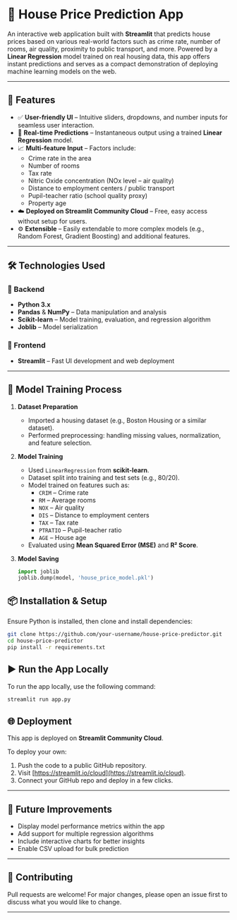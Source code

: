 # 🏡 House Price Prediction App

An interactive web application built with **Streamlit** that predicts house prices based on various real-world factors such as crime rate, number of rooms, air quality, proximity to public transport, and more. Powered by a **Linear Regression** model trained on real housing data, this app offers instant predictions and serves as a compact demonstration of deploying machine learning models on the web.

---

## 🚀 Features

- ✅ **User-friendly UI** – Intuitive sliders, dropdowns, and number inputs for seamless user interaction.
- 🧠 **Real-time Predictions** – Instantaneous output using a trained **Linear Regression** model.
- 📈 **Multi-feature Input** – Factors include:
  - Crime rate in the area  
  - Number of rooms  
  - Tax rate  
  - Nitric Oxide concentration (NOx level – air quality)  
  - Distance to employment centers / public transport  
  - Pupil-teacher ratio (school quality proxy)  
  - Property age
- ☁️ **Deployed on Streamlit Community Cloud** – Free, easy access without setup for users.
- ⚙️ **Extensible** – Easily extendable to more complex models (e.g., Random Forest, Gradient Boosting) and additional features.

---

## 🛠️ Technologies Used

### 🔧 Backend
- **Python 3.x**
- **Pandas** & **NumPy** – Data manipulation and analysis
- **Scikit-learn** – Model training, evaluation, and regression algorithm
- **Joblib** – Model serialization

### 🎨 Frontend
- **Streamlit** – Fast UI development and web deployment

---

## 🧪 Model Training Process

1. **Dataset Preparation**
   - Imported a housing dataset (e.g., Boston Housing or a similar dataset).
   - Performed preprocessing: handling missing values, normalization, and feature selection.

2. **Model Training**
   - Used `LinearRegression` from **scikit-learn**.
   - Dataset split into training and test sets (e.g., 80/20).
   - Model trained on features such as:
     - `CRIM` – Crime rate
     - `RM` – Average rooms
     - `NOX` – Air quality
     - `DIS` – Distance to employment centers
     - `TAX` – Tax rate
     - `PTRATIO` – Pupil-teacher ratio
     - `AGE` – House age
   - Evaluated using **Mean Squared Error (MSE)** and **R² Score**.

3. **Model Saving**
   ```python
   import joblib
   joblib.dump(model, 'house_price_model.pkl')

## 📦 Installation & Setup

Ensure Python is installed, then clone and install dependencies:

```bash
git clone https://github.com/your-username/house-price-predictor.git
cd house-price-predictor
pip install -r requirements.txt
```
## ▶️ Run the App Locally

To run the app locally, use the following command:

```bash
streamlit run app.py
```
## 🌐 Deployment

This app is deployed on **Streamlit Community Cloud**.

To deploy your own:

1. Push the code to a public GitHub repository.
2. Visit [https://streamlit.io/cloud](https://streamlit.io/cloud).
3. Connect your GitHub repo and deploy in a few clicks.

---

## 📌 Future Improvements

- Display model performance metrics within the app  
- Add support for multiple regression algorithms  
- Include interactive charts for better insights  
- Enable CSV upload for bulk prediction  

---

## 🤝 Contributing

Pull requests are welcome! For major changes, please open an issue first to discuss what you would like to change.

---



 

